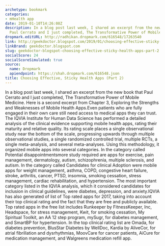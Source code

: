 ```yaml
---
archetype: bookmark
categories:
- mHealth app
date: 2019-01-10T14:26:08Z
description: In a blog post last week, I shared an excerpt from the new book that
  Paul Cerrato and I just completed, The Transformative Power of Mobile Medicine.
dropmark.editURL: http://radhikan.dropmark.com/616548/17263540
link: http://geekdoctor.blogspot.com/2019/01/choosing-effective-sticky-health-apps_10.html
linkBrand: geekdoctor.blogspot.com
slug: geekdoctor-blogspot-choosing-effective-sticky-health-apps-part-2
socialScore: 24
socialScoreSimulated: true
source:
  name: Dropmark
  apiendpoint: https://shah.dropmark.com/616548.json
title: Choosing Effective, Sticky Health Apps (Part 2)
---
```

In a blog post last week, I shared an excerpt from the new book that Paul Cerrato and I just completed, The Transformative Power of Mobile Medicine. Here is a second excerpt from Chapter 3, Exploring the Strengths and Weaknesses of Mobile Health Apps.Even patients who are fully engaged in their own care still need access to medical apps they can trust. The IQVIA Institute for Human Data Science has performed a detailed analysis of the clinical evidence supporting mobile health apps, rating their maturity and relative quality. Its rating scale places a single observational study near the bottom of the scale, progressing upwards through multiple observational studies, a single randomized controlled trial, multiple RCTs, a single meta-analysis, and several meta-analyses. Using this methodology, it organized mobile apps into several categories. In the category called Potential disappointmentsmore study required are apps for exercise, pain management, dermatology, autism, schizophrenia, multiple sclerosis, and autism. In the category called Candidates for clinical Adoption were mobile apps for weight management, asthma, COPD, congestive heart failure, stroke, arthritis, cancer, PTSD, insomnia, smoking cessation, stress management, cardiac rehabilitation, and hypertension. The most important category listed in the IQVIA analysis, which it considered candidates for inclusion in clinical guidelines, were diabetes, depression, and anxiety.IQVIA has also generated of list of Top rated apps for 2017, taking into account their top clinical rating and the fact that they are free and publicly available. Top rated apps in the free list includes Runkeeper by FitnessKeeper, Inc, Headspace, for stress management, Kwit, for smoking cessation, My Spiritual Toolkit, an AA 12 step program, mySugr, for diabetes management, and SmartBP for hypertension. In the top clinical rating list are Omada, for diabetes prevention, BlusStar Diabetes by WellDoc, Kardia by AliveCor, for atrial fibrillation and dysrhythmias, MoovCare for cancer patients, AiCure for medication management, and Walgreens medication refill app.

